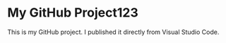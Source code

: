 # My GitHub Project123

This is my GitHub project. I published it directly from Visual Studio Code.
